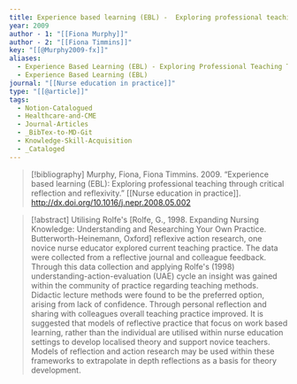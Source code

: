 ```yaml
---
title: Experience based learning (EBL) -  Exploring professional teaching through critical reflection and reflexivity
year: 2009
author - 1: "[[Fiona Murphy]]"
author - 2: "[[Fiona Timmins]]"
key: "[[@Murphy2009-fx]]"
aliases:
  - Experience Based Learning (EBL) - Exploring Professional Teaching Through Critical Reflection And Reflexivity
  - Experience Based Learning (EBL)
journal: "[[Nurse education in practice]]"
type: "[[@article]]"
tags:
  - Notion-Catalogued
  - Healthcare-and-CME
  - Journal-Articles
  - _BibTex-to-MD-Git
  - Knowledge-Skill-Acquisition
  - _Cataloged
---
```


> [!bibliography]
> Murphy, Fiona, Fiona Timmins. 2009. “Experience based learning (EBL): Exploring professional teaching through critical reflection and reflexivity.” [[Nurse education in practice]]. http://dx.doi.org/10.1016/j.nepr.2008.05.002

> [!abstract]
> Utilising Rolfe's [Rolfe, G., 1998. Expanding Nursing Knowledge: Understanding and Researching Your Own Practice. Butterworth-Heinemann, Oxford] reflexive action research, one novice nurse educator explored current teaching practice. The data were collected from a reflective journal and colleague feedback. Through this data collection and applying Rolfe's (1998) understanding-action-evaluation (UAE) cycle an insight was gained within the community of practice regarding teaching methods. Didactic lecture methods were found to be the preferred option, arising from lack of confidence. Through personal reflection and sharing with colleagues overall teaching practice improved. It is suggested that models of reflective practice that focus on work based learning, rather than the individual are utilised within nurse education settings to develop localised theory and support novice teachers. Models of reflection and action research may be used within these frameworks to extrapolate in depth reflections as a basis for theory development.